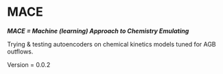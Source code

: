 # MACE

***MACE = Machine (learning) Approach to Chemistry Emulating***

Trying & testing autoencoders on chemical kinetics models tuned for AGB outflows.

Version = 0.0.2
